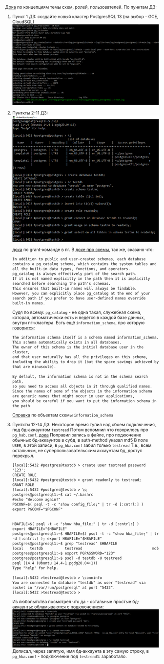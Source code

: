 [Дока](https://www.postgresql.org/docs/current/ddl-schemas.html) по концепциям темы схем, ролей, пользователей.
По пунктам ДЗ:
1. Пункт 1 ДЗ: cоздайте новый кластер PostgresSQL 13 (на выбор - GCE, CloudSQL)
![7_1](/HomeWorks/Lesson7/7_1.png)
2. Пунткты 2-11 ДЗ: 
   ![7_2](/HomeWorks/Lesson7/7_2.png) 
   
   [дока](https://www.postgresql.org/docs/14/sql-grant.html) по grant-команде в пг.
   В [доке про схемы](https://www.postgresql.org/docs/14/ddl-schemas.html), так же, сказано что:
   ```
   In addition to public and user-created schemas, each database contains a pg_catalog schema, which contains the system tables and all the built-in data types, functions, and operators. 
   pg_catalog is always effectively part of the search path. 
   If it is not named explicitly in the path then it is implicitly searched before searching the path's schemas. 
   This ensures that built-in names will always be findable. 
   However, you can explicitly place pg_catalog at the end of your search path if you prefer to have user-defined names override built-in names.
   ```
   Судя по всему: `pg_catalog` - не одна такая, служебная схема, которая, автоматически есть и ведётся в каждой базе данных, внутри пг-кластера.
   Есть ещё `information_schema`, про которую [говорится](https://www.postgresql.org/docs/14/infoschema-schema.html):
   ```
   The information schema itself is a schema named information_schema. 
   This schema automatically exists in all databases. 
   The owner of this schema is the initial database user in the cluster, 
   and that user naturally has all the privileges on this schema, 
   including the ability to drop it (but the space savings achieved by that are minuscule).
   
   By default, the information schema is not in the schema search path, 
   so you need to access all objects in it through qualified names. 
   Since the names of some of the objects in the information schema are generic names that might occur in user applications, 
   you should be careful if you want to put the information schema in the path
   ```
   [Справка](https://www.postgresql.org/docs/14/information-schema.html) по объектам схемы `information_schema`
3. Пунткты 12-14 ДЗ.
   Некоторое время тупил над сбоем подключения, под бд-аккаунтом `testread`
   Потом вспомнил что говорилось про `pg_hab.conf`, [дока](https://www.postgresql.org/docs/14/auth-pg-hba-conf.html)
   Поправил запись в файле, про подкючение обычных бд-аккаунтов в субд, в auth-method указал md5
   В поле `USER`, в этой записи, в `pg_hba.conf` забил только `testread`
   Т.е., всем остальным, не суперпользовательским аккаунтам бд, доступ перекрыл.
   ```shell
   [local]:5432 #postgres@testdb > create user testread password '123';
   CREATE ROLE
   [local]:5432 #postgres@testdb > grant readonly to testread;
   GRANT ROLE
   [local]:5432 #postgres@testdb > \q
   postgres@postgresql1:~$ cat ~/.bashrc
   #echo "Welcome again!"
   PGCONF=$( psql -t -c "show config_file;" | tr -d [:cntrl:] )
   export PGCONF="$PGCONF"
   
   
   HBAFILE=$( psql -t -c "show hba_file;" | tr -d [:cntrl:] )
   export HBAFILE="$HBAFILE"
   postgres@postgresql1:~$ HBAFILE=$( psql -t -c "show hba_file;" | tr -d [:cntrl:] ); export HBAFILE="$HBAFILE"
   postgres@postgresql1:~$ grep "testread" $HBAFILE
   local   testdb          testread                                md5
   postgres@postgresql1:~$ export PGPASSWORD="123"
   postgres@postgresql1:~$ psql -d testdb -U testread
   psql (14.4 (Ubuntu 14.4-1.pgdg20.04+1))
   Type "help" for help.
   
   [local]:5432 >testread@testdb > \conninfo
   You are connected to database "testdb" as user "testread" via socket in "/var/run/postgresql" at port "5432".
   [local]:5432 >testread@testdb >
   ```
   Из любопытства посмотрел что да - остальные простые бд-аккаунты: обламываются с подключением:
   ![7_3](/HomeWorks/Lesson7/7_3.png)
   Дописал, через запятую, имя бд-аккаунта в эту самую строку, в `pg_hba.conf` - подключение под `testread1`: заработало.
